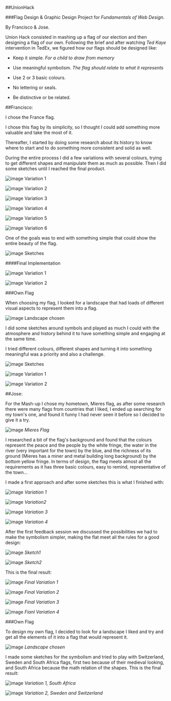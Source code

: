 ##UnionHack

###Flag Design & Graphic Design Project for *Fundamentals of Web Design*.

By Francisco & Jose.

Union Hack consisted in mashing up a flag of our election and then designing a flag of our own. Following the brief and after watching *Ted Kaye* intervention in TedEx, we figured how our flags should be designed like:

*	Keep it simple. *For a child to draw from memory*

*	Use meaningful symbolism. *The flag should relate to what it represents*

*	Use 2 or 3 basic colours.

* 	No lettering or seals.

*	Be distinctive or be related.

##Francisco:

I chose the France flag.

I chose this flag by its simplicity, so I thought I could add something more valuable and take the most of it.

Thereafter, I started by doing some research about its history to know where to start and to do something more consistent and solid as well.

During the entire process I did a few variations with several colours, trying to get different shapes and manipulate them as much as possible. Then I did some sketches until I reached the final product.

![image](https://github.com/itsfranhere/UnionHack/blob/master/Francisco's%20Flag/franceflag/variations_1.png?raw=true)
Variation 1

![image](https://github.com/itsfranhere/UnionHack/blob/master/Francisco's%20Flag/franceflag/variations_2.png?raw=true)
Variation 2

![image](https://github.com/itsfranhere/UnionHack/blob/master/Francisco's%20Flag/franceflag/variations_4.png?raw=true)
Variation 3

![image](https://github.com/itsfranhere/UnionHack/blob/master/Francisco's%20Flag/franceflag/variations_3.png?raw=true)
Variation 4

![image](https://github.com/itsfranhere/UnionHack/raw/master/Francisco's%20Flag/franceflag/variations_5.png)
Variation 5

![image](https://github.com/itsfranhere/UnionHack/raw/master/Francisco's%20Flag/franceflag/variations_6.png)
Variation 6

One of the goals was to end with something simple that could show the entire beauty of the flag.

![image](https://github.com/itsfranhere/UnionHack/raw/master/Francisco's%20Flag/franceflag/sketches.jpg)
Sketches 

####Final Implementation

![image](https://github.com/itsfranhere/UnionHack/raw/master/Francisco's%20Flag/franceflag/final_1.png)
Variation 1

![image](https://github.com/itsfranhere/UnionHack/raw/master/Francisco's%20Flag/franceflag/final_2.png)
Variation 2

###Own Flag

When choosing my flag, I looked for a landscape that had loads of different visual aspects to represent them into a flag.

![image](https://github.com/itsfranhere/UnionHack/blob/master/Francisco's%20Flag/ownflag/ownflag.png)
Landscape chosen

I did some sketches around symbols and played as much I could with the atmosphere and history behind it to have something simple and engaging at the same time.

I tried different colours, different shapes and turning it into something meaningful was a priority and also a challenge. 

![image](https://github.com/itsfranhere/UnionHack/raw/master/Francisco's%20Flag/ownflag/sketches.jpg)
Sketches 

![image](https://github.com/itsfranhere/UnionHack/raw/master/Francisco's%20Flag/ownflag/ownflag_variation1.png)
Variation 1

![image](https://github.com/itsfranhere/UnionHack/raw/master/Francisco's%20Flag/ownflag/ownflag_variation2.png)
Variation 2



##Jose:

For the Mash-up I chose my hometown, Mieres flag, as after some research there were many flags from countries that I liked, I ended up searching for my town's one, and found it funny I had never seen it before so I decided to give it a try. 

![image](https://github.com/itsfranhere/UnionHack/blob/master/Jose's%20Flag/Mieres%20Flag%20Mashup/730px-Mieres_flag.png?raw=true)
*Mieres Flag*

I researched a bit of the flag's background and found that the colours represent the peace and the people by the white fringe, the water in the river (very important for the town) by the blue, and the richness of its ground (Mieres has a miner and metal building long background) by the bottom yellow fringe. 
In terms of design, the flag meets almost all the requirements as it has three basic colours, easy to remind, representative of the town...

I made a first approach and after some sketches this is what I finished with:

![image](https://github.com/itsfranhere/UnionHack/blob/master/Jose's%20Flag/Mieres%20Flag%20Mashup/Variation1.png?raw=true)
*Variation 1*

![image](https://github.com/itsfranhere/UnionHack/blob/master/Jose's%20Flag/Mieres%20Flag%20Mashup/Variation2.png?raw=true)
*Variation2*

![image](https://github.com/itsfranhere/UnionHack/blob/master/Jose's%20Flag/Mieres%20Flag%20Mashup/Variation3.png?raw=true)
*Variation 3*

![image](https://github.com/itsfranhere/UnionHack/blob/master/Jose's%20Flag/Mieres%20Flag%20Mashup/Variation4.png?raw=true)
*Variation 4*

After the first feedback session we discussed the possibilities we had to make the symbolism simpler, making the flat meet all the rules for a good design:

![image](https://github.com/itsfranhere/UnionHack/blob/master/Jose's%20Flag/Sketches/Simple1.png?raw=true)
*Sketch1*

![image](https://github.com/itsfranhere/UnionHack/blob/master/Jose's%20Flag/Sketches/Simple2.png?raw=true)
*Sketch2*

This is the final result:

![image](https://github.com/itsfranhere/UnionHack/blob/master/Jose's%20Flag/Mieres%20Flag%20Mashup/Flags%20Mash-up-final-VAR1.png?raw=true)
*Final Variation 1*

![image](https://github.com/itsfranhere/UnionHack/blob/master/Jose's%20Flag/Mieres%20Flag%20Mashup/Flags%20Mash-up-final-VAR2.png?raw=true)
*Final Variation 2*

![image](https://github.com/itsfranhere/UnionHack/blob/master/Jose's%20Flag/Mieres%20Flag%20Mashup/Flags%20Mash-up-final-VAR3.png?raw=true)
*Final Variation 3*

![image](https://github.com/itsfranhere/UnionHack/blob/master/Jose's%20Flag/Mieres%20Flag%20Mashup/Flags%20Mash-up-final-VAR4.png?raw=true)
*Fianl Variation 4*


###Own Flag

To design my own flag, I decided to look for a landscape I liked and try and get all the elements of it into a flag that would represent it. 

![image](https://github.com/itsfranhere/UnionHack/blob/master/Jose's%20Flag/Own%20Flag/Landscape.png?raw=true)
*Landscape chosen*

I made some sketches for the symbolism and tried to play with Switzerland, Sweden and South Africa flags, first two because of their medieval looking, and South Africa because the math relation of the shapes. 
This is the final result:

![image](https://github.com/itsfranhere/UnionHack/blob/master/Jose's%20Flag/Own%20Flag/Var1.png?raw=true)
*Variation 1, South Africa*

![image](https://github.com/itsfranhere/UnionHack/blob/master/Jose's%20Flag/Own%20Flag/Var2.png?raw=true)
*Variation 2, Sweden and Switzerland*

